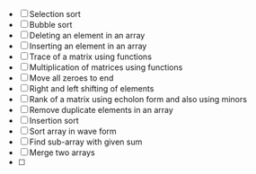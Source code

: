 - [ ] Selection sort
- [ ] Bubble sort
- [ ] Deleting an element in an array
- [ ] Inserting an element in an array
- [ ] Trace of a matrix using functions
- [ ] Multiplication of matrices using functions
- [ ] Move all zeroes to end
- [ ] Right and left shifting of elements
- [ ] Rank of a matrix using echolon form and also using minors
- [ ] Remove duplicate elements in an array
- [ ] Insertion sort
- [ ] Sort array in wave form
- [ ] Find sub-array with given sum
- [ ] Merge two arrays
- [ ] 
